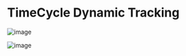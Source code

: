 # TimeCycle Dynamic Tracking

![image](https://user-images.githubusercontent.com/43316350/75502150-fac35980-599f-11ea-9a01-dad2c71cb978.png)

![image](https://user-images.githubusercontent.com/43316350/75502097-d49db980-599f-11ea-8d6c-436c1ed1832f.png)
